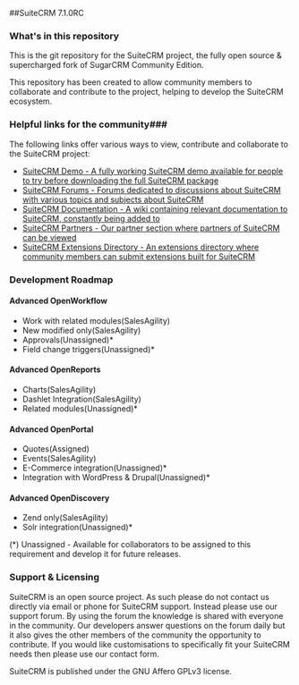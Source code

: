##SuiteCRM 7.1.0RC

### What's in this repository ###

This is the git repository for the SuiteCRM project, the fully open source & supercharged fork of SugarCRM Community Edition.

This repository has been created to allow community members to collaborate and contribute to the project, helping to develop the SuiteCRM ecosystem.

### Helpful links for the community###

The following links offer various ways to view, contribute and collaborate to the SuiteCRM project:


+ [SuiteCRM Demo - A fully working SuiteCRM demo available for people to try before downloading the full SuiteCRM package][suitecrm_demo]
+ [SuiteCRM Forums - Forums dedicated to discussions about SuiteCRM with various topics and subjects about SuiteCRM][suitecrm_forums]
+ [SuiteCRM Documentation - A wiki containing relevant documentation to SuiteCRM, constantly being added to][suitecrm_docs]
+ [SuiteCRM Partners - Our partner section where partners of SuiteCRM can be viewed][suitecrm_partners]
+ [SuiteCRM Extensions Directory - An extensions directory where community members can submit extensions built for SuiteCRM][suitecrm_ext]

[suitecrm_demo]: http://suitecrm.com/index.php/advanced-stuff
[suitecrm_forums]: http://suitecrm.com/index.php/forum
[suitecrm_docs]: http://suitecrm.com/index.php/suitecrm-the-sugarcrm-fork
[suitecrm_partners]: http://suitecrm.com/index.php/suitecrm-partners
[suitecrm_ext]: http://suitecrm.com/index.php/suitecrm-extensions

### Development Roadmap ###

#### Advanced OpenWorkflow ####
+ Work with related modules(SalesAgility) 
+ New modified only(SalesAgility) 
+ Approvals(Unassigned)*
+ Field change triggers(Unassigned)*

#### Advanced OpenReports ####
+ Charts(SalesAgility) 
+ Dashlet Integration(SalesAgility) 
+ Related modules(Unassigned)*

#### Advanced OpenPortal ####
+ Quotes(Assigned) 
+ Events(SalesAgility) 
+ E-Commerce integration(Unassigned)*
+ Integration with WordPress & Drupal(Unassigned)*

#### Advanced OpenDiscovery ####
+ Zend only(SalesAgility) 
+ Solr integration(Unassigned)*

(*) Unassigned - Available for collaborators to be assigned to this requirement and develop it for future releases.

### Support & Licensing ###

SuiteCRM is an open source project. As such please do not contact us directly via email or phone for SuiteCRM support. Instead please use our support forum. By using the forum the knowledge is shared with everyone in the community. Our developers answer questions on the forum daily but it also gives the other members of the community the opportunity to contribute. If you would like customisations to specifically fit your SuiteCRM  needs then please use our contact form.

SuiteCRM is published under the GNU Affero GPLv3 license.


